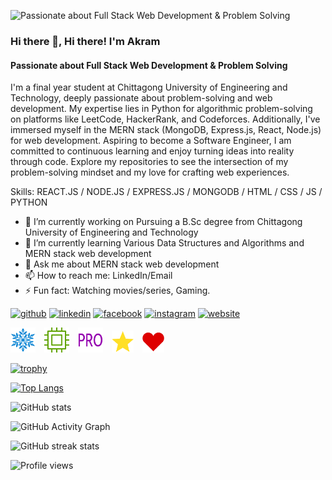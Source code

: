 ![Passionate about Full Stack Web Development & Problem Solving](https://scontent.fdac151-1.fna.fbcdn.net/v/t39.30808-6/278826985_3135825260036337_8868026726882878502_n.jpg?_nc_cat=109&ccb=1-7&_nc_sid=5f2048&_nc_ohc=nd9KuWDfkW8AX-orSHy&_nc_ht=scontent.fdac151-1.fna&oh=00_AfCywiP-Eb_oTE6OMut0LzCjPF2b6cOYyj3qKGMKyBDrgQ&oe=65549E9A)

### Hi there 👋, Hi there! I'm Akram
#### Passionate about Full Stack Web Development & Problem Solving

I'm a final year student at Chittagong University of Engineering and Technology, deeply passionate about problem-solving and web development. My expertise lies in Python for algorithmic problem-solving on platforms like LeetCode, HackerRank, and Codeforces. Additionally, I've immersed myself in the MERN stack (MongoDB, Express.js, React, Node.js) for web development. Aspiring to become a Software Engineer, I am committed to continuous learning and enjoy turning ideas into reality through code. Explore my repositories to see the intersection of my problem-solving mindset and my love for crafting web experiences.

Skills: REACT.JS / NODE.JS / EXPRESS.JS / MONGODB / HTML / CSS / JS / PYTHON

- 🔭 I’m currently working on Pursuing a B.Sc degree from Chittagong University of Engineering and Technology 
- 🌱 I’m currently learning Various Data Structures and Algorithms and MERN stack web development 
- 💬 Ask me about MERN stack web development 
- 📫 How to reach me: LinkedIn/Email 
- ⚡ Fun fact: Watching movies/series, Gaming. 


[<img src='https://cdn.jsdelivr.net/npm/simple-icons@3.0.1/icons/github.svg' alt='github' height='40'>](https://github.com/https://github.com/Akram-Ul-Hasan)  [<img src='https://cdn.jsdelivr.net/npm/simple-icons@3.0.1/icons/linkedin.svg' alt='linkedin' height='40'>](https://www.linkedin.com/in/https://www.linkedin.com/in/md-akram-ul-hasan//)  [<img src='https://cdn.jsdelivr.net/npm/simple-icons@3.0.1/icons/facebook.svg' alt='facebook' height='40'>](https://www.facebook.com/https://www.facebook.com/profile.php?id=61551227375687)  [<img src='https://cdn.jsdelivr.net/npm/simple-icons@3.0.1/icons/instagram.svg' alt='instagram' height='40'>](https://www.instagram.com/https://www.instagram.com/akramulhasan.shakil//)  [<img src='https://cdn.jsdelivr.net/npm/simple-icons@3.0.1/icons/icloud.svg' alt='website' height='40'>](https://akram-ul-hasan.netlify.app/)  

<a href='https://archiveprogram.github.com/'><img src='https://raw.githubusercontent.com/acervenky/animated-github-badges/master/assets/acbadge.gif' width='40' height='40'></a> <a href='https://docs.github.com/en/developers'><img src='https://raw.githubusercontent.com/acervenky/animated-github-badges/master/assets/devbadge.gif' width='40' height='40'></a> <a href='https://github.com/pricing'><img src='https://raw.githubusercontent.com/acervenky/animated-github-badges/master/assets/pro.gif' width='40' height='40'></a> <a href='https://stars.github.com/'><img src='https://raw.githubusercontent.com/acervenky/animated-github-badges/master/assets/starbadge.gif' width='35' height='35'></a> <a href='https://docs.github.com/en/github/supporting-the-open-source-community-with-github-sponsors'><img src='https://raw.githubusercontent.com/acervenky/animated-github-badges/master/assets/sponsorbadge.gif' width='35' height='35'></a> 

[![trophy](https://github-profile-trophy.vercel.app/?username=https://github.com/Akram-Ul-Hasan)](https://github.com/ryo-ma/github-profile-trophy)

[![Top Langs](https://github-readme-stats.vercel.app/api/top-langs/?username=https://github.com/Akram-Ul-Hasan)](https://github.com/anuraghazra/github-readme-stats)

![GitHub stats](https://github-readme-stats.vercel.app/api?username=https://github.com/Akram-Ul-Hasan&show_icons=true)  

![GitHub Activity Graph](https://activity-graph.herokuapp.com/graph?username=https://github.com/Akram-Ul-Hasan)  

![GitHub streak stats](https://streak-stats.demolab.com/?user=https://github.com/Akram-Ul-Hasan)  

![Profile views](https://gpvc.arturio.dev/https://github.com/Akram-Ul-Hasan)  
